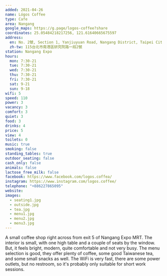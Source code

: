 ```yaml
---
added: 2021-04-26
name: Lógos Coffee
type: Cafe
area: Nangang
google_maps: https://g.page/logos-coffee?share
coordinates: 25.05484218217256, 121.61640665675597
address:
  en: No. 2號, Section 1, Yanjiuyuan Road, Nangang District, Taipei City, 115
  zh-tw: 115台北市南港區研究院路一段2號
station: Nangang Expo
hours:
  mon: 7:30-21
  tue: 7:30-21
  wed: 7:30-21
  thu: 7:30-21
  fri: 7:30-21
  sat: 9-21
  sun: 9-18
wifi: 5
speed: 110
power: 3
vacancy: 3
comfort: 3
quiet: 3
food: 3
drinks: 4
price: 5
view: 4
toilets: 0
music: true
smoking: false
standing_tables: true
outdoor_seating: false
cash_only: false
animals: false
lactose_free_milk: false
facebook: https://www.facebook.com/logos.coffea/
instagram: https://www.instagram.com/logos.coffee/
telephone: "+886227865095"
website: 
images:
  - seating1.jpg
  - outside.jpg
  - tea.jpg
  - menu1.jpg
  - menu2.jpg
  - menu3.jpg
---
```


A small coffee shop right across from exit 5 of Nangang Expo MRT. The interior is small, with one high table and a couple of seats by the window. But, it feels bright, modern, quite comfortable and not very busy. The menu selection is good, they offer plenty of coffee, some good Taiwanese tea, and some small snacks as well. The WiFi is very fast, there are some power outlets, but no restroom, so it's probably only suitable for short work sessions.
